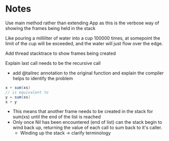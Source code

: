 # Notes

Use main method rather than extending App as this is the verbose way of showing the frames being held in the stack

Like pouring a milliliter of water into a cup 100000 times, at somepoint the limit of the cup will be exceeded, and the water will just flow over the edge.

Add thread stacktrace to show frames being created

Explain last call needs to be the recursive call
* add @tailrec annotation to the original function and explain the compiler helps to identify the problem

```scala
x + sum(xs)
// is equivalent to
y = sum(xs)
x + y
```

* This means that another frame needs to be created in the stack for sum(xs) until the end of the list is reached
* Only once Nil has been encountered (end of list) can the stack begin to wind back up, returning the value of each call to sum back to it's caller.
    * Winding up the stack -> clarify terminology
